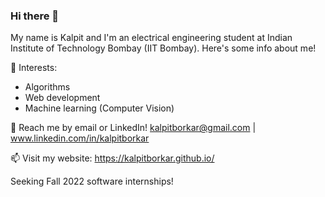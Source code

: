 ### Hi there 👋

My name is Kalpit and I'm an electrical engineering student at Indian Institute of Technology Bombay (IIT Bombay). Here's some info about me!

🌱 Interests:
- Algorithms
- Web development
- Machine learning (Computer Vision)

💬 Reach me by email or LinkedIn! kalpitborkar@gmail.com | www.linkedin.com/in/kalpitborkar

📫 Visit my website: https://kalpitborkar.github.io/

Seeking Fall 2022 software internships!



